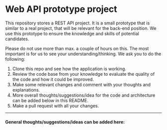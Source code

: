 # Web API prototype project
This repository stores a REST API project. It is a small prototype that is similar to a real project, that will be relevant for the back-end position. We use this prototype to ensure the knowledge and skills of potential candidates.

Please do not use more than max. a couple of hours on this. The most important is for us to see your understanding/thinking. We ask you to do the following:

1. Clone this repo and see how the application is working.
2. Review the code base from your knowledge to evaluate the quality of the code and how it could be improved.
3. Make some relevant changes and comment with your thoughts and explanations.
4. More overall thoughts/suggestions/idea for the code and architecture can be added below in this README.
5. Make a pull request with all your changes.
----
#### General thoughts/suggestions/ideas can be added here:
